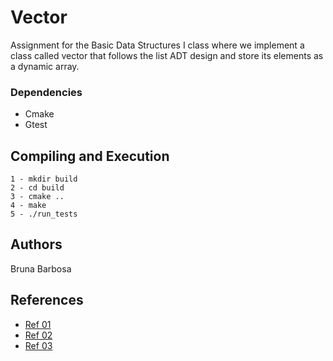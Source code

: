 #	Vector 

Assignment for the Basic Data Structures I class where we implement a class called vector that follows
the list ADT design and store its elements as a dynamic array.

### Dependencies 

- Cmake
- Gtest


##	Compiling and Execution
	1 - mkdir build
	2 - cd build
	3 - cmake ..
	4 - make 
	5 - ./run_tests

##	Authors

Bruna Barbosa

##	References 

-	[Ref 01 ](http://www.cplusplus.com/reference/vector/vector/vector/)
-	[Ref 02 ](https://www.learncpp.com/cpp-tutorial/10-7-stdinitializer_list/)
-	[Ref 03 ](https://www.learncpp.com/cpp-tutorial/10-7-stdinitializer_list/)

